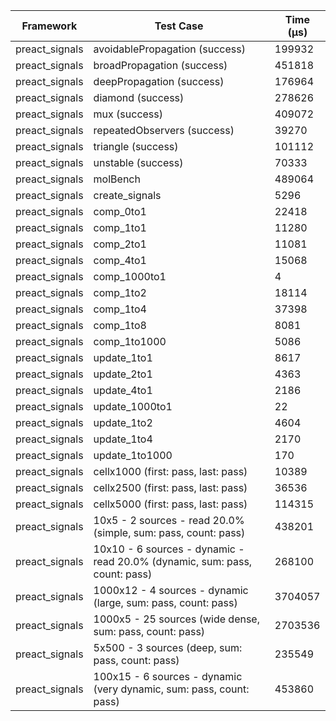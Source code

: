 | Framework | Test Case | Time (μs) |
| --- | --- | --- |
| preact_signals | avoidablePropagation (success) | 199932 |
| preact_signals | broadPropagation (success) | 451818 |
| preact_signals | deepPropagation (success) | 176964 |
| preact_signals | diamond (success) | 278626 |
| preact_signals | mux (success) | 409072 |
| preact_signals | repeatedObservers (success) | 39270 |
| preact_signals | triangle (success) | 101112 |
| preact_signals | unstable (success) | 70333 |
| preact_signals | molBench | 489064 |
| preact_signals | create_signals | 5296 |
| preact_signals | comp_0to1 | 22418 |
| preact_signals | comp_1to1 | 11280 |
| preact_signals | comp_2to1 | 11081 |
| preact_signals | comp_4to1 | 15068 |
| preact_signals | comp_1000to1 | 4 |
| preact_signals | comp_1to2 | 18114 |
| preact_signals | comp_1to4 | 37398 |
| preact_signals | comp_1to8 | 8081 |
| preact_signals | comp_1to1000 | 5086 |
| preact_signals | update_1to1 | 8617 |
| preact_signals | update_2to1 | 4363 |
| preact_signals | update_4to1 | 2186 |
| preact_signals | update_1000to1 | 22 |
| preact_signals | update_1to2 | 4604 |
| preact_signals | update_1to4 | 2170 |
| preact_signals | update_1to1000 | 170 |
| preact_signals | cellx1000 (first: pass, last: pass) | 10389 |
| preact_signals | cellx2500 (first: pass, last: pass) | 36536 |
| preact_signals | cellx5000 (first: pass, last: pass) | 114315 |
| preact_signals | 10x5 - 2 sources - read 20.0% (simple, sum: pass, count: pass) | 438201 |
| preact_signals | 10x10 - 6 sources - dynamic - read 20.0% (dynamic, sum: pass, count: pass) | 268100 |
| preact_signals | 1000x12 - 4 sources - dynamic (large, sum: pass, count: pass) | 3704057 |
| preact_signals | 1000x5 - 25 sources (wide dense, sum: pass, count: pass) | 2703536 |
| preact_signals | 5x500 - 3 sources (deep, sum: pass, count: pass) | 235549 |
| preact_signals | 100x15 - 6 sources - dynamic (very dynamic, sum: pass, count: pass) | 453860 |
